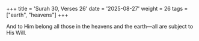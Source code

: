 +++
title = 'Surah 30, Verses 26'
date = '2025-08-27'
weight = 26
tags = ["earth", "heavens"]
+++

And to Him belong all those in the heavens and the earth—all are subject to His Will.